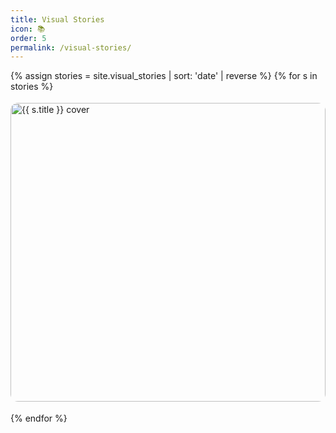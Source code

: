 ```yaml
---
title: Visual Stories
icon: 📚
order: 5
permalink: /visual-stories/
---
```


<div class="visual-stories-grid">
  {% assign stories = site.visual_stories | sort: 'date' | reverse %}
  {% for s in stories %}
    <article class="vs-card">
      <a class="vs-link" href="{{ s.url | relative_url }}">
        <img class="vs-thumb"
             src="{{ (s.hero | default: s.panels[0].img) | relative_url }}"
             alt="{{ s.title }} cover"
             loading="lazy" decoding="async" />
        <div class="vs-meta">
          <h3>{{ s.title }}</h3>
          {% if s.subtitle %}<p>{{ s.subtitle }}</p>{% endif %}
          <small>{{ s.date | date: "%Y-%m-%d" }}</small>
        </div>
      </a>
    </article>
  {% endfor %}
</div>

<style>
.visual-stories-grid{
  display:grid;
  grid-template-columns:repeat(auto-fill,minmax(260px,1fr));
  gap:18px
}
.vs-card{
  border:1px solid var(--border-color);
  border-radius:12px;
  background:var(--card-bg);
  overflow:hidden;
}
.vs-link{ display:block; text-decoration:none; color:inherit; }
.vs-thumb{
  display:block;
  width:100%;
  aspect-ratio:4/3;
  object-fit:cover;
}
.vs-meta{ padding:12px; }
.vs-meta h3{ margin:.2rem 0 .1rem; font-size:1.05rem; }
.vs-meta p{ margin:0; color:var(--text-muted); }
</style>
